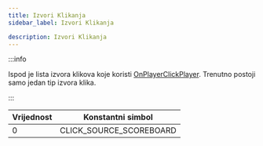 ```yaml
---
title: Izvori Klikanja
sidebar_label: Izvori Klikanja

description: Izvori Klikanja
---
```


:::info

Ispod je lista izvora klikova koje koristi [OnPlayerClickPlayer](../callbacks/OnPlayerClickPlayer). Trenutno postoji samo jedan tip izvora klika.

:::

| Vrijednost | Konstantni simbol       |
| ---------- | ----------------------- |
| 0          | CLICK_SOURCE_SCOREBOARD |
